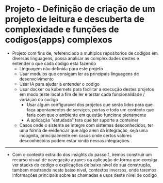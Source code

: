 # Projeto - Definição de criação de um projeto de leitura e descuberta de complexidade e funções de codigos(apps) complexos


- Projeto com fins de, referenciado a multiplos repositorios de codigos em diversas linguagens, possa analisar as complexidades destes e entender o que cada codigo esta fazendo
    - Linguagem não definida para este projeto
    - Usar modulos que consigam ler as principais linguagens de desenvolvimento
    - Usar IA para ajudar a entender o codigo
    - Usar docker ou kubernets para facilitar a execução destes projetos em modo teste local a fim de ler e testar cada funcionalidade / variação do codigo
        - Usar algum configuravel dos projetos que serão lidos para que faça apontamentos de serviços, portas e todo um contexto que faria com que o ambiente em questão funcione plenamente
        - A aplicação "estudada" tera que ter suporte a conteiner
    - Casos onde o sistema se integre com sistemas desconhecidos, ter uma forma de evidenciar que algo alem da integração, seja uma incognita, principalmente em casos onde certos valores desconhecidos podem estar vindo nessas integrações.
---
- Com o contexto extraido dos insights do passo 1, iremos construir um recurso visual de navegação atraves da aplicação de forma que consiga ver stacks do codigo e explicações de baixo nivel de sua construção, tambem mostrando neste baixo nivel, contextos inversos, onde teremos informações principais sobre as chamadas e usos deste nivel de codigo